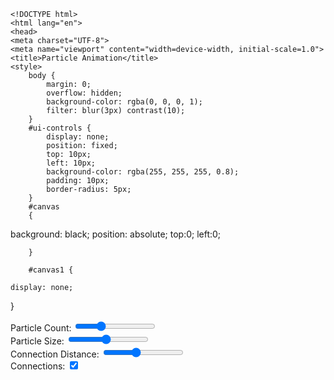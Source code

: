     <!DOCTYPE html>
    <html lang="en">
    <head>
    <meta charset="UTF-8">
    <meta name="viewport" content="width=device-width, initial-scale=1.0">
    <title>Particle Animation</title>
    <style>
        body {
            margin: 0;
            overflow: hidden;
            background-color: rgba(0, 0, 0, 1);
            filter: blur(3px) contrast(10);
        }
        #ui-controls {
            display: none;
            position: fixed;
            top: 10px;
            left: 10px;
            background-color: rgba(255, 255, 255, 0.8);
            padding: 10px;
            border-radius: 5px;
        }
        #canvas 
        {
background: black;
position: absolute;
top:0;
left:0;



        }

        #canvas1 {
            
    display: none;
    
 
}
    </style>
    </head>
    <body>
    <canvas id="canvas1"></canvas>
    <div id="ui-controls">
        <label>
            Particle Count:
            <input type="range" id="particle-count" min="0" max="1000" value="300">
        </label>
        <br>
        <label>
            Particle Size:
            <input type="range" id="particle-size" min="1" max="20" value="10">
        </label>
        <br>
        <label>
            Connection Distance:
            <input type="range" id="connection-distance" min="0" max="200" value="80">
        </label>
        <br>
        <label>
            Connections:
            <input type="checkbox" id="connections-toggle" checked>
        </label>
    </div>
    <script>


        const canvas = document.getElementById('canvas1');
        const ctx = canvas.getContext('2d');
        canvas.width = window.innerWidth;
        canvas.height = window.innerHeight;


        const mainCanvas = document.createElement('canvas');
mainCanvas.width = window.innerWidth;
mainCanvas.height = window.innerHeight;
document.body.appendChild(mainCanvas);
let mainContext = mainCanvas.getContext('2d');
mainContext.save();
let mover = 0;

let arrayofcolors = [
    'white', 'gold', 'blue', 'green', 
    'red', 'purple', 'orange', 'pink',
    'brown', 'gray', 'cyan', 'magenta',
    '#FF6347', '#90EE90', '#FF4500', '#2E8B57',
    'rgb(255, 105, 180)', 'rgb(240, 230, 140)', 'rgb(70, 130, 180)', 'rgb(152, 251, 152)'
];
        let gradient = ctx.createLinearGradient(0,0,canvas.width, canvas.height);
        gradient.addColorStop(0, arrayofcolors[Math.floor(Math.random()*19.88)]);
        gradient.addColorStop(0.5, arrayofcolors[Math.floor(Math.random()*19.88)]);
        gradient.addColorStop(1, arrayofcolors[Math.floor(Math.random()*19.88)]);
        ctx.fillStyle = gradient;
        ctx.strokeStyle = 'white';


        let a = Math.random();
let b=Math.random();
let c = Math.random()*1000;
let c1 = Math.random()*1000;
let rotation0 = Math.floor(Math.random() * 1.5);
let rotation1 = Math.floor(Math.random() * 1.5);
let direct = Math.floor(Math.random() * 1.99);

        function reset() {
            let arrayofcolors = [
    'white', 'gold', 'blue', 'green', 
    'red', 'purple', 'orange', 'pink',
    'brown', 'gray', 'cyan', 'magenta',
    '#FF6347', '#90EE90', '#FF4500', '#2E8B57',
    'rgb(255, 105, 180)', 'rgb(240, 230, 140)', 'rgb(70, 130, 180)', 'rgb(152, 251, 152)'
];
    // Clear both canvases
    ctx.clearRect(0, 0, ctx.width, ctx.height);
    mainContext.clearRect(0, 0, mainCanvas.width, mainCanvas.height);
    a = Math.random();
b=Math.random();
 c = Math.random()*1000;
c1 = Math.random()*1000;
ctx.restore();
mainContext.restore();
mainContext.fillRect(0,0,1000,1000);
let gradient1 = ctx.createLinearGradient(0,0,canvas.width, canvas.height);
        gradient1.addColorStop(0, arrayofcolors[Math.floor(Math.random()*19.88)]);
        gradient1.addColorStop(0.5, arrayofcolors[Math.floor(Math.random()*19.88)]);
        gradient1.addColorStop(1, arrayofcolors[Math.floor(Math.random()*19.88)]);
        ctx.fillStyle = gradient1;
 rotation0 = Math.floor(Math.random() * 1.5);
 rotation1 = Math.floor(Math.random() * 1.5);
// Generate random values between 0 and 20
let randomBlur = Math.floor(Math.random() * 21);
let randomContrast = Math.floor(Math.random() * 21);
direct = Math.floor(Math.random() * 1.99);
// Create the filter style string
let filterStyle = `filter: blur(${randomBlur}px) contrast(${randomContrast});background: black;`;
console.log(filterStyle)
// Now you can apply this string as a style to an HTML element
document.body.style = filterStyle;
    // Re-initialize your effect object or other necessary variables
    effect = new Effect(ctx, ctx);
}



        class Particle {
        constructor(effect, size) {
            this.effect = effect;
            this.radius = size;
            this.x = this.radius + Math.random() * (this.effect.width - this.radius * 2);
            this.y = this.radius + Math.random() * (this.effect.height - this.radius * 2);
            this.vx = Math.random() * 1 - 0.5;
            this.vy = Math.random() * 1 - 0.5;
            this.pushX = 0;
            this.pushY = -1;
            this.friction = 0.99;
        }
        
        draw(context) {
            context.beginPath();
            context.arc(this.x, this.y, this.radius, 0, Math.PI * 2);
            context.fill();
        }
        
        update() {
            if (this.effect.mouse.pressed) {
                const dx = this.x - this.effect.mouse.x;
                const dy = this.y - this.effect.mouse.y;
                const distance = Math.hypot(dx, dy);
                const force = (this.effect.mouse.radius / distance);
                if (distance < this.effect.mouse.radius) {
                    const angle = Math.atan2(dy, dx);
                    this.pushX += Math.cos(angle) * force;
                    this.pushY += Math.sin(angle) * force;
                }
            }

            this.x += (this.pushX *= this.friction) + this.vx;
            this.y += (this.pushY *= this.friction) + this.vy;

            if (this.x < this.radius) {
                this.x = this.radius;
                this.vx *= -1;
            } else if (this.x > this.effect.width - this.radius) {
                this.x = this.effect.width - this.radius;
                this.vx *= -1;
            }
            if (this.y < this.radius) {
                this.y = this.radius;
                this.vy *= -1;
            } else if (this.y > this.effect.height - this.radius) {
                this.y = this.effect.height - this.radius;
                this.vy *= -1;
            }
        }
        
        reset() {
            this.x = this.radius + Math.random() * (this.effect.width - this.radius * 2);
            this.y = this.radius + Math.random() * (this.effect.height - this.radius * 2);
        }
    }       

    class Effect {
        constructor(canvas, context) {
        this.canvas = canvas;
        this.context = context;
        this.width = this.canvas.width;
        this.height = this.canvas.height;
        this.particles = [];
        this.numberOfParticles = Math.floor(Math.random()*100);
        this.createParticles(Math.floor(Math.random()*30),this.numberOfParticles);  // Assuming the initial particle size is 10
        this.connectionDistance = 100;
        this.showConnections = true;
        
        this.mouse = {
            x: 0,
            y: 0,
            pressed: false,
            radius: 200
        }

        window.addEventListener('resize', e => {
            this.resize(e.target.innerWidth, e.target.innerHeight);
        });

        window.addEventListener('mousemove', e => {
            if (this.mouse.pressed) {
                this.mouse.x = e.x;
                this.mouse.y = e.y;
            }
        });

        window.addEventListener('mousedown', e => {
            this.mouse.pressed = true;
            this.mouse.x = e.x;
            this.mouse.y = e.y;
        });

        window.addEventListener('mouseup', e => {
            this.mouse.pressed = false;
        });
    }

        

    createParticles(size, count) {
    if (!size || !count || count < 0 || size < 0) {
        console.error('Invalid arguments:', size, count);
        return;
    }
    console.log(size, count);  // Add this line

    // Update the size and randomize the velocity of existing particles
    this.particles.forEach(particle => {
        particle.radius = size;
        particle.vx = Math.random() * 1 - 0.5;
        particle.vy = Math.random() * 1 - 0.5;
    });

    // Create new particles or update existing ones
    for (let i = 0; i < count; i++) {
        if (this.particles[i]) {
            // Update existing particle
            this.particles[i].radius = size;
        } else {
            // Create new particle
            this.particles.push(new Particle(this, size));
        }
    }

    // Remove excess particles
    while (this.particles.length > count) {
        this.particles.pop();
    }
}

        
        handleParticles(context) {
            this.connectParticles(context);
            this.particles.forEach(particle => {
                particle.draw(context);
                particle.update();
            });
        }

        connectParticles(context) {
    if (!this.showConnections) return;
    const maxDistance = this.connectionDistance;
    for (let a = 0; a < this.particles.length; a++) {
        for (let b = a + 1; b < this.particles.length; b++) {
            const dx = this.particles[a].x - this.particles[b].x;
            const dy = this.particles[a].y - this.particles[b].y;
            const distance = Math.hypot(dx, dy);
            
            // Connection logic
            if (distance < maxDistance) {
                context.save();
                const opacity = 1 - (distance / maxDistance);
                context.globalAlpha = opacity;
                context.strokeStyle = "blue";
                context.beginPath();
                context.moveTo(this.particles[a].x, this.particles[a].y);
                context.lineTo(this.particles[b].x, this.particles[b].y);
                context.stroke();
                context.restore();


            // Collision detection logic
            const combinedRadii = this.particles[a].radius + this.particles[b].radius;
            if (distance < combinedRadii) {
                this.resolveCollision(this.particles[a], this.particles[b]);
            }
            }
            

        }
    }
}

 resolveCollision(particleA, particleB) {
    // Determine the vector between the centers of the two particles
    const dx = particleA.x - particleB.x;
    const dy = particleA.y - particleB.y;

    // Determine the distance between the particles
    const distance = Math.sqrt(dx*dx + dy*dy);
    
    // Avoid further calculation if the particles are overlapping
    if (distance === 0) return;

    // Calculate the unit normal and unit tangent vectors
    const unx = dx / distance;
    const uny = dy / distance;
    const utx = -uny;
    const uty = unx;

    // Separate the velocities into components normal and tangent to the collision
    const v1n = particleA.vx * unx + particleA.vy * uny;
    const v1t = particleA.vx * utx + particleA.vy * uty;
    const v2n = particleB.vx * unx + particleB.vy * uny;
    const v2t = particleB.vx * utx + particleB.vy * uty;

    // Assume equal masses (m1 = m2 = 1) for simplicity
    // For unequal masses, you would use the equations of an elastic collision
    const m1 = 1;
    const m2 = 1;

    // Compute the new normal velocities based on an elastic collision
    const v1nPrime = ((m1 - m2) * v1n + 2 * m2 * v2n) / (m1 + m2);
    const v2nPrime = ((m2 - m1) * v2n + 2 * m1 * v1n) / (m1 + m2);

    // Convert the scalar normal and tangent velocities back to vector form
    particleA.vx = v1nPrime * unx + v1t * utx;
    particleA.vy = v1nPrime * uny + v1t * uty;
    particleB.vx = v2nPrime * unx + v2t * utx;
    particleB.vy = v2nPrime * uny + v2t * uty;
}

        resize(width, height) {
            this.canvas.width = width;
            this.canvas.height = height;
            this.width = width;
            this.height = height;
            const gradient = this.context.createLinearGradient(0, 0, width, height);
            gradient.addColorStop(0, 'white');
            gradient.addColorStop(0.5, 'gold');
            gradient.addColorStop(1, 'orangered');
            this.context.fillStyle = gradient;
            this.context.strokeStyle = 'white';
            this.particles.forEach(particle => {
                particle.reset();
            });
        }
    }
    ctx.save();
    
    setInterval(reset, 30000);
        let effect = new Effect(canvas, ctx);

        document.getElementById('particle-count').addEventListener('input', (event) => {
    const count = event.target.value;
    const size = document.getElementById('particle-size').value;
    effect.createParticles(size, count);
    
});

document.getElementById('particle-size').addEventListener('input', (event) => {
    const size = event.target.value;
    const count = effect.numberOfParticles;  // get the current number of particles
    effect.createParticles(size, count);     // pass both size and count
});

        document.getElementById('connection-distance').addEventListener('input', (event) => {
            effect.connectionDistance = event.target.value;
        });

        document.getElementById('connections-toggle').addEventListener('change', (event) => {
            effect.showConnections = event.target.checked;
        });
let direction = 1;

        function animate(){
            //ctx.clearRect(0, 0, canvas.width, canvas.height);
            effect.handleParticles(ctx);
            mover = mover+direction;
           
          // Scan move
            // if (mover+500>canvas.width){
            //     mover = mover=2;
            // }

                        if (mover+500>canvas.width||mover<0){
               direction=- direction;
               effect.resize(innerWidth, innerHeight);
            }
            if (rotation1!=0)
            {
            ctx.rotate(a/10);
            }
            if (direct==0) {
                mainContext.drawImage(canvas, mover, 0,500,500);
            mainContext.drawImage(canvas, canvas.width-50,10*Math.sin(mover),50, canvas.height,500+mover, 0,5,500);
            mainContext.drawImage(canvas, canvas.width-50,10*Math.sin(mover),50, canvas.height,0+mover, 500,5,500);
            mainContext.drawImage(canvas, canvas.width-250,10*Math.sin(mover),50, canvas.height,500+mover, 500,5,500);
            }
            else {
                mainContext.drawImage(canvas, 0, mover,500,500);
            mainContext.drawImage(canvas, 10*Math.sin(mover),canvas.height-50,canvas.width, 50,0, 500+mover,500,5);
            mainContext.drawImage(canvas, 10*Math.sin(mover),canvas.height-50,canvas.width, 50,500, 0+mover,500,5);
            mainContext.drawImage(canvas, 10*Math.sin(mover),canvas.height-250,canvas.width, 50,0, 500+mover,500,5);
         

            }
           if (rotation0!=0)
           {
           
            mainContext.translate(c,c1)
            mainContext.rotate(b)
            mainContext.translate(-c,-c1)
           }
            requestAnimationFrame(animate);
        }
        animate();
    </script>
    </body>
    </html>
